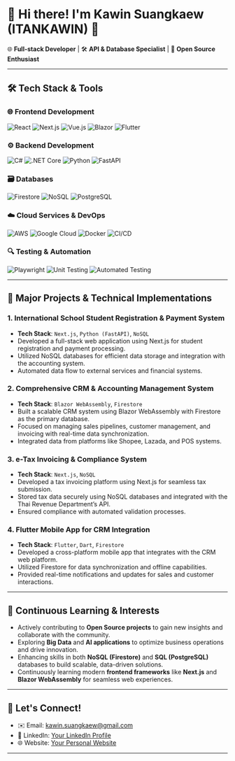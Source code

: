 
# 👋 Hi there! I'm Kawin Suangkaew (ITANKAWIN) 🚀

🌐 **Full-stack Developer** | 🛠️ **API & Database Specialist** | 🌱 **Open Source Enthusiast**

---

## 🛠 Tech Stack & Tools

### 🌐 **Frontend Development**
![React](https://img.shields.io/badge/-React-61DAFB?logo=react&logoColor=black&style=flat)
![Next.js](https://img.shields.io/badge/-Next.js-000000?logo=next.js&logoColor=white&style=flat)
![Vue.js](https://img.shields.io/badge/-Vue.js-4FC08D?logo=vue.js&logoColor=white&style=flat)
![Blazor](https://img.shields.io/badge/-Blazor-512BD4?logo=blazor&logoColor=white&style=flat)
![Flutter](https://img.shields.io/badge/-Flutter-02569B?logo=flutter&logoColor=white&style=flat)

### ⚙️ **Backend Development**
![C#](https://img.shields.io/badge/-C%23-239120?logo=c-sharp&logoColor=white&style=flat)
![.NET Core](https://img.shields.io/badge/-.NET%20Core-512BD4?logo=dotnet&logoColor=white&style=flat)
![Python](https://img.shields.io/badge/-Python-3776AB?logo=python&logoColor=white&style=flat)
![FastAPI](https://img.shields.io/badge/-FastAPI-009688?logo=fastapi&logoColor=white&style=flat)

### 🗃️ **Databases**
![Firestore](https://img.shields.io/badge/-Firestore-FFCA28?logo=firebase&logoColor=black&style=flat)
![NoSQL](https://img.shields.io/badge/-NoSQL-FF6347?style=flat)
![PostgreSQL](https://img.shields.io/badge/-PostgreSQL-336791?logo=postgresql&logoColor=white&style=flat)

### ☁️ **Cloud Services & DevOps**
![AWS](https://img.shields.io/badge/-AWS-232F3E?logo=amazon-aws&logoColor=white&style=flat)
![Google Cloud](https://img.shields.io/badge/-Google%20Cloud-4285F4?logo=google-cloud&logoColor=white&style=flat)
![Docker](https://img.shields.io/badge/-Docker-2496ED?logo=docker&logoColor=white&style=flat)
![CI/CD](https://img.shields.io/badge/-CI%2FCD-4CAF50?logo=github-actions&logoColor=white&style=flat)

### 🔍 **Testing & Automation**
![Playwright](https://img.shields.io/badge/-Playwright-2C2C2C?logo=microsoft&logoColor=white&style=flat)
![Unit Testing](https://img.shields.io/badge/-Unit%20Testing-007ACC?logo=testing-library&logoColor=white&style=flat)
![Automated Testing](https://img.shields.io/badge/-Automated%20Testing-FF6347?style=flat)

---

## 🔭 Major Projects & Technical Implementations

### 1. **International School Student Registration & Payment System**
- **Tech Stack**: `Next.js`, `Python (FastAPI)`, `NoSQL`
- Developed a full-stack web application using Next.js for student registration and payment processing.
- Utilized NoSQL databases for efficient data storage and integration with the accounting system.
- Automated data flow to external services and financial systems.

### 2. **Comprehensive CRM & Accounting Management System**
- **Tech Stack**: `Blazor WebAssembly`, `Firestore`
- Built a scalable CRM system using Blazor WebAssembly with Firestore as the primary database.
- Focused on managing sales pipelines, customer management, and invoicing with real-time data synchronization.
- Integrated data from platforms like Shopee, Lazada, and POS systems.

### 3. **e-Tax Invoicing & Compliance System**
- **Tech Stack**: `Next.js`, `NoSQL`
- Developed a tax invoicing platform using Next.js for seamless tax submission.
- Stored tax data securely using NoSQL databases and integrated with the Thai Revenue Department’s API.
- Ensured compliance with automated validation processes.

### 4. **Flutter Mobile App for CRM Integration**
- **Tech Stack**: `Flutter`, `Dart`, `Firestore`
- Developed a cross-platform mobile app that integrates with the CRM web platform.
- Utilized Firestore for data synchronization and offline capabilities.
- Provided real-time notifications and updates for sales and customer interactions.

---

## 🌱 Continuous Learning & Interests
- Actively contributing to **Open Source projects** to gain new insights and collaborate with the community.
- Exploring **Big Data** and **AI applications** to optimize business operations and drive innovation.
- Enhancing skills in both **NoSQL (Firestore)** and **SQL (PostgreSQL)** databases to build scalable, data-driven solutions.
- Continuously learning modern **frontend frameworks** like **Next.js** and **Blazor WebAssembly** for seamless web experiences.

---

## 💬 Let's Connect!
- ✉️ Email: [kawin.suangkaew@gmail.com](mailto:kawin.suangkaew@gmail.com)
- 🔗 LinkedIn: [Your LinkedIn Profile](https://www.linkedin.com/in/your-profile/)
- 🌐 Website: [Your Personal Website](https://your-website.com)

---

